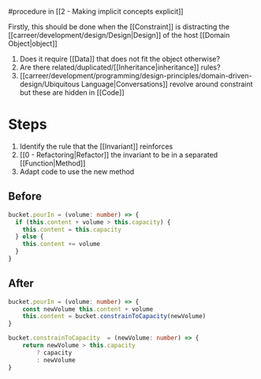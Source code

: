 #procedure in [[2 - Making implicit concepts explicit]]

Firstly, this should be done when the [[Constraint]] is distracting the [[carreer/development/design/Design|Design]] of the host [[Domain Object|object]]

1. Does it require [[Data]] that does not fit the object otherwise?
2. Are there related/duplicated/[[Inheritance|inheritance]] rules?
3. [[carreer/development/programming/design-principles/domain-driven-design/Ubiquitous Language|Conversations]] revolve around constraint but these are hidden in [[Code]]

# Steps

1. Identify the rule that the [[Invariant]] reinforces
2. [[0 - Refactoring|Refactor]] the invariant to be in a separated [[Function|Method]]
3. Adapt code to use the new method

## Before

```typescript
bucket.pourIn = (volume: number) => {
  if (this.content + volume > this.capacity) {
    this.content = this.capacity
  } else {
    this.content += volume
  }
}
```

## After

```typescript
bucket.pourIn = (volume: number) => {
	const newVolume this.content + volume
	this.content = bucket.constrainToCapacity(newVolume)
}

bucket.constrainToCapacity  = (newVolume: number) => {
	return newVolume > this.capacity
		? capacity
		: newVolume
}
```
